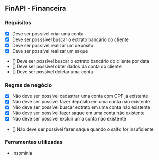## FinAPI - Financeira

### Requisitos

- [x] Deve ser possível criar uma conta
- [x] Deve ser posssível buscar o extrato bancário do cliente
- [x] Deve ser possível realizar um depósito
- [x] Deve ser possível realizar um saque 
- [] Deve ser possível buscar o extrato bancário do cliente por data
- [] Deve ser possível obter dados da conta do cliente
- [] Deve ser possível deletar uma conta

### Regras de negócio

- [x] Não deve ser possível cadastrar uma conta com CPF já existente
- [x] Não deve ser possível fazer depósito em uma conta não existente
- [x] Não deve ser possível buscar extrato em uma conta não existente
- [x] Não deve ser possível fazer saque em uma conta não existente
- [x] Não deve ser possível excluir uma conta não existente
- [] Não deve ser possível fazer saque quando o salfo for insuficiente

### Ferramentas utilizadas
- Insominia
